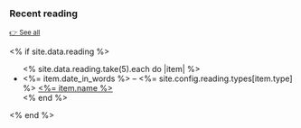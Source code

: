 
### Recent reading

<small>[👉 See all](/reading/)</small>

<% if site.data.reading %>
  <ul>
    <% site.data.reading.take(5).each do |item| %>
      <li>
        <%= item.date_in_words %> – <%= site.config.reading.types[item.type] %> <a href="<%= item.url %>"><%= item.name %></a>
      </li>
    <% end %>
  </ul>
<% end %>